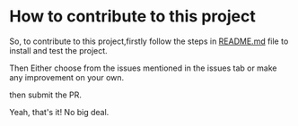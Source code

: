 # How to contribute to this project

So, to contribute to this project,firstly follow the steps in [README.md](README.md) file to install and test the project.

Then Either choose from the issues mentioned in the issues tab or make any improvement on your own.

then submit the PR.

Yeah, that's it! No big deal.
